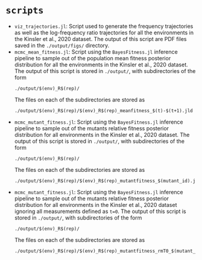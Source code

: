 # `scripts`

- `viz_trajectories.jl`: Script used to generate the frequency trajectories as
  well as the log-frequency ratio trajectories for all the environments in the
  Kinsler et al., 2020 dataset. The output of this script are PDF files saved in
  the `./output/figs/` directory.
- `mcmc_mean_fitness.jl`: Script using the `BayesFitness.jl` inference pipeline
  to sample out of the population mean fitness posterior distribution for all
  the environments in the Kinsler et al., 2020 dataset. The output of this
  script is stored in `./output/`, with subdirectories of the form
  ```
  ./output/$(env)_R$(rep)/
  ```
  The files on each of the subdirectories are stored as
  ```
  ./output/$(env)_R$(rep)/$(env)_R$(rep)_meanfitness_$(t)-$(t+1).jld
  ```
- `mcmc_mutant_fitness.jl`: Script using the `BayesFitness.jl` inference
  pipeline to sample out of the mutants relative fitness posterior distribution
  for all environments in the Kinsler et al., 2020 dataset. The output of this
  script is stored in `./output/`, with subdirectories of the form
  ```
  ./output/$(env)_R$(rep)/
  ```
  The files on each of the subdirectories are stored as
  ```
  ./output/$(env)_R$(rep)/$(env)_R$(rep)_mutantfitness_$(mutant_id).jld
  ```
- `mcmc_mutant_fitness.jl`: Script using the `BayesFitness.jl` inference
  pipeline to sample out of the mutants relative fitness posterior distribution
  for all environments in the Kinsler et al., 2020 dataset ignoring all
  measurements defined as `t=0`. The output of this script is stored in
  `./output/`, with subdirectories of the form
  ```
  ./output/$(env)_R$(rep)/
  ```
  The files on each of the subdirectories are stored as
  ```
  ./output/$(env)_R$(rep)/$(env)_R$(rep)_mutantfitness_rmT0_$(mutant_id).jld
  ```